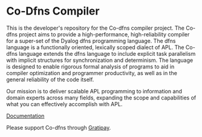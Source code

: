 # Co-Dfns Compiler

This is the developer's repository for the Co-dfns compiler project.
The Co-dfns project aims to provide a high-performance,
high-reliability compiler for a super-set of the Dyalog dfns
programming language.  The dfns language is a functionally oriented,
lexically scoped dialect of APL. The Co-dfns language extends the
dfns language to include explicit task parallelism with implicit
structures for synchronization and determinism. The language is
designed to enable rigorous formal analysis of programs to aid in
compiler optimization and programmer productivity, as well as in the
general reliability of the code itself.

Our mission is to deliver scalable APL programming to information and 
domain experts across many fields, expanding the scope and capabilities 
of what you can effectively accomplish with APL.

[Documentation](https://github.com/arcfide/Co-dfns/wiki)  

Please support Co-dfns through [Gratipay](https://gratipay.com/arcfide).
